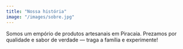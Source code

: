 ```yaml
---
title: "Nossa história"
image: "/images/sobre.jpg"
---
```


Somos um empório de produtos artesanais em Piracaia. Prezamos por qualidade e sabor de verdade — traga a família e experimente!
